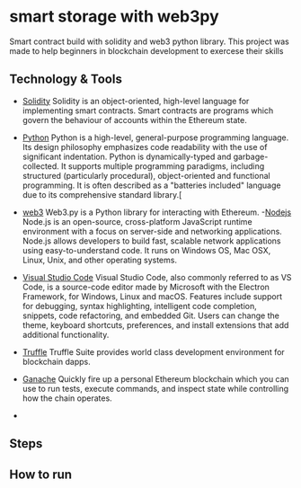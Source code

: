 # smart storage with web3py
Smart contract build with solidity and web3 python library. This project was made to help beginners in blockchain development to exercese their skills

## Technology & Tools
- [Solidity](https://docs.soliditylang.org/en/v0.8.17/)
Solidity is an object-oriented, high-level language for implementing smart contracts. Smart contracts are programs which govern the behaviour of accounts within the Ethereum state.
- [Python](https://docs.soliditylang.org/en/v0.8.17/)
Python is a high-level, general-purpose programming language. Its design philosophy emphasizes code readability with the use of significant indentation. Python is dynamically-typed and garbage-collected. It supports multiple programming paradigms, including structured (particularly procedural), object-oriented and functional programming. It is often described as a "batteries included" language due to its comprehensive standard library.[
- [web3](https://web3py.readthedocs.io/en/v5/)
Web3.py is a Python library for interacting with Ethereum.
-[Nodejs](https://nodejs.org/en/)
Node.js is an open-source, cross-platform JavaScript runtime environment with a focus on server-side and networking applications. Node.js allows developers to build fast, scalable network applications using easy-to-understand code. It runs on Windows OS, Mac OSX, Linux, Unix, and other operating systems.

- [Visual Studio Code](https://code.visualstudio.com/)
Visual Studio Code, also commonly referred to as VS Code, is a source-code editor made by Microsoft with the Electron Framework, for Windows, Linux and macOS. Features include support for debugging, syntax highlighting, intelligent code completion, snippets, code refactoring, and embedded Git. Users can change the theme, keyboard shortcuts, preferences, and install extensions that add additional functionality.

- [Truffle]([https://trufflesuite.com/](https://trufflesuite.com/ganache/))
Truffle Suite provides world class development environment for blockchain dapps.
- [Ganache](https://trufflesuite.com/)
Quickly fire up a personal Ethereum blockchain which you can use to run tests, execute commands, and inspect state while controlling how the chain operates.
- 
## Steps
## How to run
